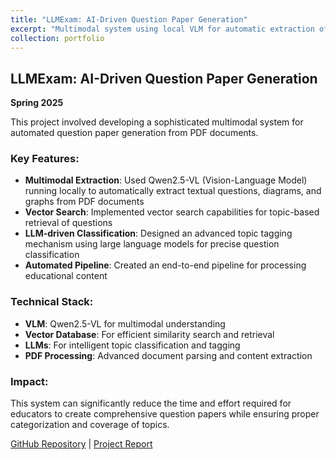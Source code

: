 ```yaml
---
title: "LLMExam: AI-Driven Question Paper Generation"
excerpt: "Multimodal system using local VLM for automatic extraction of textual questions, diagrams, and graphs from PDFs with LLM-driven topic tagging"
collection: portfolio
---
```


## LLMExam: AI-Driven Question Paper Generation

**Spring 2025**

This project involved developing a sophisticated multimodal system for automated question paper generation from PDF documents.

### Key Features:
- **Multimodal Extraction**: Used Qwen2.5-VL (Vision-Language Model) running locally to automatically extract textual questions, diagrams, and graphs from PDF documents
- **Vector Search**: Implemented vector search capabilities for topic-based retrieval of questions
- **LLM-driven Classification**: Designed an advanced topic tagging mechanism using large language models for precise question classification
- **Automated Pipeline**: Created an end-to-end pipeline for processing educational content

### Technical Stack:
- **VLM**: Qwen2.5-VL for multimodal understanding
- **Vector Database**: For efficient similarity search and retrieval
- **LLMs**: For intelligent topic classification and tagging
- **PDF Processing**: Advanced document parsing and content extraction

### Impact:
This system can significantly reduce the time and effort required for educators to create comprehensive question papers while ensuring proper categorization and coverage of topics.

[GitHub Repository](https://github.com/Al0win) | [Project Report](https://github.com/Al0win) 
